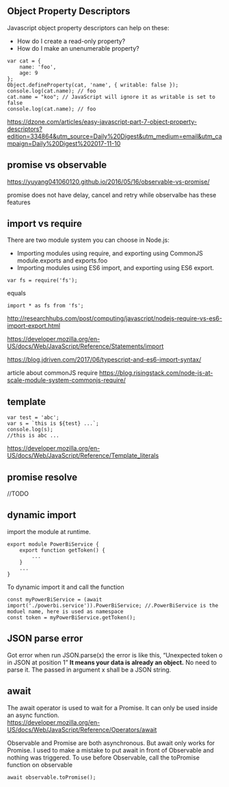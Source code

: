## Object Property Descriptors
Javascript object property descriptors can help on these:

- How do I create a read-only property?
- How do I make an unenumerable property?

```
var cat = {
    name: 'foo',
    age: 9
};
Object.defineProperty(cat, 'name', { writable: false });
console.log(cat.name); // foo 
cat.name = "koo"; // JavaScript will ignore it as writable is set to false 
console.log(cat.name); // foo
```
https://dzone.com/articles/easy-javascript-part-7-object-property-descriptors?edition=334864&utm_source=Daily%20Digest&utm_medium=email&utm_campaign=Daily%20Digest%202017-11-10

## promise vs observable
https://yuyang041060120.github.io/2016/05/16/observable-vs-promise/

promise does not have delay, cancel and retry
while observalbe has these features

## import vs require
There are two module system you can choose in Node.js:

- Importing modules using require, and exporting using CommonJS module.exports and exports.foo
- Importing modules using ES6 import, and exporting using ES6 export.

```
var fs = require('fs');
```
equals
```
import * as fs from 'fs';
```

http://researchhubs.com/post/computing/javascript/nodejs-require-vs-es6-import-export.html

https://developer.mozilla.org/en-US/docs/Web/JavaScript/Reference/Statements/import

https://blog.jdriven.com/2017/06/typescript-and-es6-import-syntax/

article about commonJS require https://blog.risingstack.com/node-js-at-scale-module-system-commonjs-require/

## template
```
var test = 'abc';
var s = `this is ${test} ...`;
console.log(s);
//this is abc ...
```
https://developer.mozilla.org/en-US/docs/Web/JavaScript/Reference/Template_literals

## promise resolve
//TODO

## dynamic import 
import the module at runtime.
```
export module PowerBiService {
	export function getToken() {
		...
	}
	...
}
```
To dynamic import it and call the function
```
const myPowerBiService = (await import('./powerbi.service')).PowerBiService; //.PowerBiService is the moduel name, here is used as namespace
const token = myPowerBiService.getToken();
```

## JSON parse error 
Got error when run JSON.parse(x)
the error is like this, “Unexpected token o in JSON at position 1”
**It means your data is already an object.** No need to parse it. The passed in argument x shall be a JSON string. 

## await 
The await operator is used to wait for a Promise. It can only be used inside an async function.  
https://developer.mozilla.org/en-US/docs/Web/JavaScript/Reference/Operators/await  

Observable and Promise are both asynchronous. But await only works for Promise. I used to make a mistake to put await in front of Observable and nothing was triggered. 
To use before Observable, call the toPromise function on observable
```
await observable.toPromise();
```

